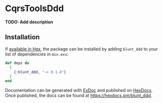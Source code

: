 # CqrsToolsDdd

**TODO: Add description**

## Installation

If [available in Hex](https://hex.pm/docs/publish), the package can be installed
by adding `blunt_ddd` to your list of dependencies in `mix.exs`:

```elixir
def deps do
  [
    {:blunt_ddd, "~> 0.1.0"}
  ]
end
```

Documentation can be generated with [ExDoc](https://github.com/elixir-lang/ex_doc)
and published on [HexDocs](https://hexdocs.pm). Once published, the docs can
be found at <https://hexdocs.pm/blunt_ddd>.

